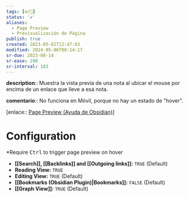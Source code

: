 ```yaml
---
tags: [⚙️/🔌]
status: '✔️'
aliases:
  - Page Preview
  - Previsualización de Página
publish: true
created: 2023-05-01T12:47:03
modified: 2024-05-06T08:14:17
sr-due: 2023-08-14
sr-ease: 290
sr-interval: 183
---
```


**description**:: Muestra la vista previa de una nota al ubicar el mouse por encima de un enlace que lleve a esa nota.

**comentario**:: No funciona en Móvil, porque no hay un estado de "hover".

[enlace:: [Page Preview (Ayuda de Obsidian)](https://help.obsidian.md/Plugins/Page+preview)]

# Configuration

*Require <kbd>Ctrl</kbd> to trigger page preview on hover

- **[[Search]], [[Backlinks]] and [[Outgoing links]]:** `TRUE` (Default)
- **Reading View:** `TRUE`
- **Editing View:** `TRUE` (Default)
- **[[Bookmarks (Obsidian Plugin)|Bookmarks]]:** `FALSE` (Default)
- **[[Graph View]]:** `TRUE` (Default)
